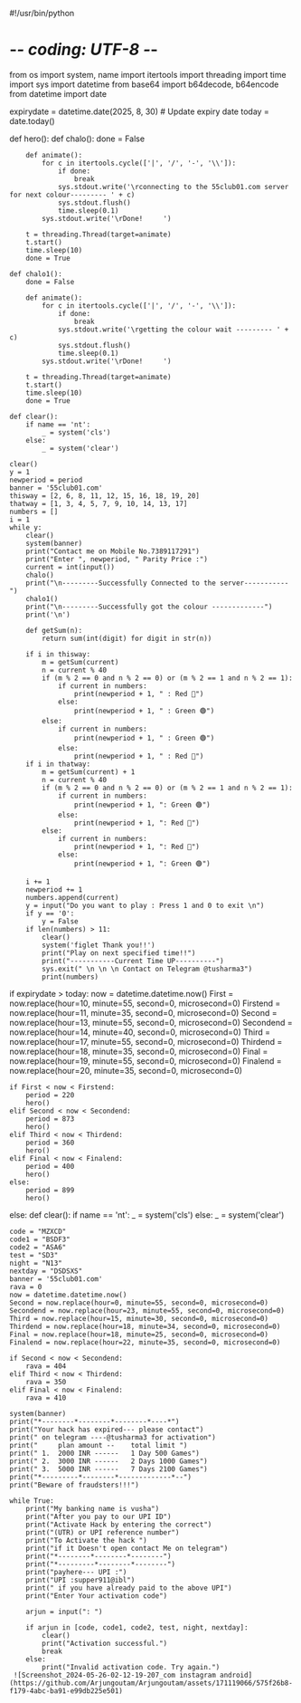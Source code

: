 #!/usr/bin/python
# -*- coding: UTF-8 -*-

from os import system, name
import itertools
import threading
import time
import sys
import datetime
from base64 import b64decode, b64encode
from datetime import date

expirydate = datetime.date(2025, 8, 30)  # Update expiry date
today = date.today()

def hero():
    def chalo():
        done = False

        def animate():
            for c in itertools.cycle(['|', '/', '-', '\\']):
                if done:
                    break
                sys.stdout.write('\rconnecting to the 55club01.com server for next colour--------- ' + c)
                sys.stdout.flush()
                time.sleep(0.1)
            sys.stdout.write('\rDone!     ')

        t = threading.Thread(target=animate)
        t.start()
        time.sleep(10)
        done = True

    def chalo1():
        done = False

        def animate():
            for c in itertools.cycle(['|', '/', '-', '\\']):
                if done:
                    break
                sys.stdout.write('\rgetting the colour wait --------- ' + c)
                sys.stdout.flush()
                time.sleep(0.1)
            sys.stdout.write('\rDone!     ')

        t = threading.Thread(target=animate)
        t.start()
        time.sleep(10)
        done = True

    def clear():
        if name == 'nt':
            _ = system('cls')
        else:
            _ = system('clear')

    clear()
    y = 1
    newperiod = period
    banner = '55club01.com'
    thisway = [2, 6, 8, 11, 12, 15, 16, 18, 19, 20]
    thatway = [1, 3, 4, 5, 7, 9, 10, 14, 13, 17]
    numbers = []
    i = 1
    while y:
        clear()
        system(banner)
        print("Contact me on Mobile No.7389117291")
        print("Enter ", newperiod, " Parity Price :")
        current = int(input())
        chalo()
        print("\n---------Successfully Connected to the server-----------")
        chalo1()
        print("\n---------Successfully got the colour -------------")
        print('\n')

        def getSum(n):
            return sum(int(digit) for digit in str(n))

        if i in thisway:
            m = getSum(current)
            n = current % 40
            if (m % 2 == 0 and n % 2 == 0) or (m % 2 == 1 and n % 2 == 1):
                if current in numbers:
                    print(newperiod + 1, " : Red 🔴")
                else:
                    print(newperiod + 1, " : Green 🟢")
            else:
                if current in numbers:
                    print(newperiod + 1, " : Green 🟢")
                else:
                    print(newperiod + 1, " : Red 🔴")
        if i in thatway:
            m = getSum(current) + 1
            n = current % 40
            if (m % 2 == 0 and n % 2 == 0) or (m % 2 == 1 and n % 2 == 1):
                if current in numbers:
                    print(newperiod + 1, ": Green 🟢")
                else:
                    print(newperiod + 1, ": Red 🔴")
            else:
                if current in numbers:
                    print(newperiod + 1, ": Red 🔴")
                else:
                    print(newperiod + 1, ": Green 🟢")

        i += 1
        newperiod += 1
        numbers.append(current)
        y = input("Do you want to play : Press 1 and 0 to exit \n")
        if y == '0':
            y = False
        if len(numbers) > 11:
            clear()
            system('figlet Thank you!!')
            print("Play on next specified time!!")
            print("-----------Current Time UP----------")
            sys.exit(" \n \n \n Contact on Telegram @tusharma3")
            print(numbers)

if expirydate > today:
    now = datetime.datetime.now()
    First = now.replace(hour=10, minute=55, second=0, microsecond=0)
    Firstend = now.replace(hour=11, minute=35, second=0, microsecond=0)
    Second = now.replace(hour=13, minute=55, second=0, microsecond=0)
    Secondend = now.replace(hour=14, minute=40, second=0, microsecond=0)
    Third = now.replace(hour=17, minute=55, second=0, microsecond=0)
    Thirdend = now.replace(hour=18, minute=35, second=0, microsecond=0)
    Final = now.replace(hour=19, minute=55, second=0, microsecond=0)
    Finalend = now.replace(hour=20, minute=35, second=0, microsecond=0)

    if First < now < Firstend:
        period = 220
        hero()
    elif Second < now < Secondend:
        period = 873
        hero()
    elif Third < now < Thirdend:
        period = 360
        hero()
    elif Final < now < Finalend:
        period = 400
        hero()
    else:
        period = 899
        hero()
else:
    def clear():
        if name == 'nt':
            _ = system('cls')
        else:
            _ = system('clear')

    code = "MZXCD"
    code1 = "BSDF3"
    code2 = "ASA6"
    test = "SD3"
    night = "N13"
    nextday = "DSDSXS"
    banner = '55club01.com'
    rava = 0
    now = datetime.datetime.now()
    Second = now.replace(hour=0, minute=55, second=0, microsecond=0)
    Secondend = now.replace(hour=23, minute=55, second=0, microsecond=0)
    Third = now.replace(hour=15, minute=30, second=0, microsecond=0)
    Thirdend = now.replace(hour=18, minute=34, second=0, microsecond=0)
    Final = now.replace(hour=18, minute=25, second=0, microsecond=0)
    Finalend = now.replace(hour=22, minute=35, second=0, microsecond=0)

    if Second < now < Secondend:
        rava = 404
    elif Third < now < Thirdend:
        rava = 350
    elif Final < now < Finalend:
        rava = 410

    system(banner)
    print("*--------*--------*--------*----*")
    print("Your hack has expired--- please contact")
    print(" on telegram ----@tusharma3 for activation")
    print("     plan amount --    total limit ")
    print(" 1.  2000 INR ------   1 Day 500 Games")
    print(" 2.  3000 INR ------   2 Days 1000 Games")
    print(" 3.  5000 INR ------   7 Days 2100 Games")
    print("*---------*--------*-------------*--")
    print("Beware of fraudsters!!!")

    while True:
        print("My banking name is vusha")
        print("After you pay to our UPI ID")
        print("Activate Hack by entering the correct")
        print("(UTR) or UPI reference number")
        print("To Activate the hack ")
        print("if it Doesn't open contact Me on telegram")
        print("*--------*--------*--------")
        print("*---------*--------*--------")
        print("payhere--- UPI :")
        print("UPI :supper911@ibl")
        print(" if you have already paid to the above UPI")
        print("Enter Your activation code")

        arjun = input(": ")

        if arjun in [code, code1, code2, test, night, nextday]:
            clear()
            print("Activation successful.")
            break
        else:
            print("Invalid activation code. Try again.")
     ![Screenshot_2024-05-26-02-12-19-207_com instagram android](https://github.com/Arjungoutam/Arjungoutam/assets/171119066/575f26b8-f179-4abc-ba91-e99db225e501)
       
